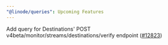 ```yaml
---
"@linode/queries": Upcoming Features
---
```


Add query for Destinations' POST v4beta/monitor/streams/destinations/verify endpoint ([#12823](https://github.com/linode/manager/pull/12823))
